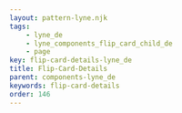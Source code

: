 ```yaml
---
layout: pattern-lyne.njk
tags: 
    - lyne_de
    - lyne_components_flip_card_child_de
    - page
key: flip-card-details-lyne_de
title: Flip-Card-Details
parent: components-lyne_de
keywords: flip-card-details
order: 146
---
```

